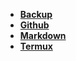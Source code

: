 - [**Backup**](Backup/index.md)
- [**Github**](Github/index.md)
- [**Markdown**](Markdown/index.md)
- [**Termux**](Termux/index.md)
